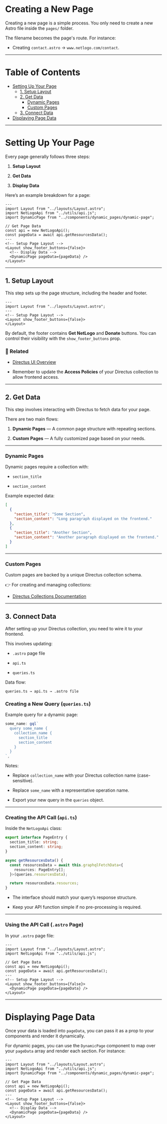 # Creating a New Page

Creating a new page is a simple process. You only need to create a new Astro file inside the `pages/` folder.

The filename becomes the page's route. For instance:

- Creating `contact.astro` → `www.netlogo.com/contact`.
    

---

# Table of Contents

- [Setting Up Your Page](https://chatgpt.com/c/683f4efb-0fc0-800c-a47a-a8ef4cd1acde#setting-up-your-page)    
    - [1. Setup Layout](https://chatgpt.com/c/683f4efb-0fc0-800c-a47a-a8ef4cd1acde#1-setup-layout)
    - [2. Get Data](https://chatgpt.com/c/683f4efb-0fc0-800c-a47a-a8ef4cd1acde#2-get-data)
        - [Dynamic Pages](https://chatgpt.com/c/683f4efb-0fc0-800c-a47a-a8ef4cd1acde#dynamic-pages)
        - [Custom Pages](https://chatgpt.com/c/683f4efb-0fc0-800c-a47a-a8ef4cd1acde#custom-pages)
    - [3. Connect Data](https://chatgpt.com/c/683f4efb-0fc0-800c-a47a-a8ef4cd1acde#3-connect-data)
- [Displaying Page Data](https://chatgpt.com/c/683f4efb-0fc0-800c-a47a-a8ef4cd1acde#displaying-page-data)
    

---

# Setting Up Your Page

Every page generally follows three steps:

1. **Setup Layout**
    
2. **Get Data**
    
3. **Display Data**
    

Here’s an example breakdown for a page:

```astro
---
import Layout from "../layouts/Layout.astro";
import NetLogoApi from "../utils/api.js";
import DynamicPage from "../components/dynamic_pages/dynamic-page";

// Get Page Data
const api = new NetLogoApi();
const pageData = await api.getResourcesData();
---
<!-- Setup Page Layout -->
<Layout show_footer_buttons={false}>
  <!-- Display Data -->
  <DynamicPage pageData={pageData} />
</Layout>
```

---

## 1. Setup Layout

This step sets up the page structure, including the header and footer.

```astro
---
import Layout from "../layouts/Layout.astro";
---
<!-- Setup Page Layout -->
<Layout show_footer_buttons={false}>
</Layout>
```

By default, the footer contains **Get NetLogo** and **Donate** buttons. You can control their visibility with the `show_footer_buttons` prop.

### 🔗 Related

- [Directus UI Overview](https://docs.directus.io/user-guide/overview/glossary.html#collections)
    
- Remember to update the **Access Policies** of your Directus collection to allow frontend access.
    

---

## 2. Get Data

This step involves interacting with Directus to fetch data for your page.

There are two main flows:

1. **Dynamic Pages** — A common page structure with repeating sections.
    
2. **Custom Pages** — A fully customized page based on your needs.
    

---

### Dynamic Pages

Dynamic pages require a collection with:

- `section_title`
    
- `section_content`
    

Example expected data:

```json
[
  {
    "section_title": "Some Section",
    "section_content": "Long paragraph displayed on the frontend."
  },
  {
    "section_title": "Another Section",
    "section_content": "Another paragraph displayed on the frontend."
  }
]
```

---

### Custom Pages

Custom pages are backed by a unique Directus collection schema.

👉 For creating and managing collections:

- [Directus Collections Documentation](https://docs.directus.io/reference/system/collections.html)
    

---

## 3. Connect Data

After setting up your Directus collection, you need to wire it to your frontend.

This involves updating:

- `.astro` page file
    
- `api.ts`
    
- `queries.ts`
    

Data flow:

```
queries.ts → api.ts → .astro file
```

### Creating a New Query (`queries.ts`)

Example query for a dynamic page:

```ts
some_name: gql`
  query some_name {
    collection_name {
      section_title
      section_content
    }
  }
`,
```

Notes:

- Replace `collection_name` with your Directus collection name (case-sensitive).
    
- Replace `some_name` with a representative operation name.
    
- Export your new query in the `queries` object.
    

---

### Creating the API Call (`api.ts`)

Inside the `NetLogoApi` class:

```ts
export interface PageEntry {
  section_title: string;
  section_content: string;
}

async getResourcesData() {
  const resourcesData = await this.graphqlFetchData<{
    resources: PageEntry[];
  }>(queries.resourcesData);

  return resourcesData.resources;
}
```

- The interface should match your query’s response structure.
    
- Keep your API function simple if no pre-processing is required.
    

---

### Using the API Call (`.astro` Page)

In your `.astro` page file:

```astro
---
import Layout from "../layouts/Layout.astro";
import NetLogoApi from "../utils/api.js";

// Get Page Data
const api = new NetLogoApi();
const pageData = await api.getResourcesData();
---
<!-- Setup Page Layout -->
<Layout show_footer_buttons={false}>
  <DynamicPage pageData={pageData} />
</Layout>
```

---

# Displaying Page Data

Once your data is loaded into `pageData`, you can pass it as a prop to your components and render it dynamically.

For dynamic pages, you can use the `DynamicPage` component to map over your `pageData` array and render each section. For instance:
```
---
import Layout from "../layouts/Layout.astro";
import NetLogoApi from "../utils/api.js";
import DynamicPage from "../components/dynamic_pages/dynamic-page";

// Get Page Data
const api = new NetLogoApi();
const pageData = await api.getResourcesData();
---
<!-- Setup Page Layout -->
<Layout show_footer_buttons={false}>
  <!-- Display Data -->
  <DynamicPage pageData={pageData} />
</Layout>
```

